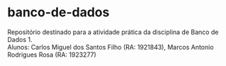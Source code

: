 # banco-de-dados
Repositório destinado para a atividade prática da disciplina de Banco de Dados 1.\
Alunos: Carlos Miguel dos Santos Filho (RA: 1921843), Marcos Antonio Rodrigues Rosa (RA: 1923277)
